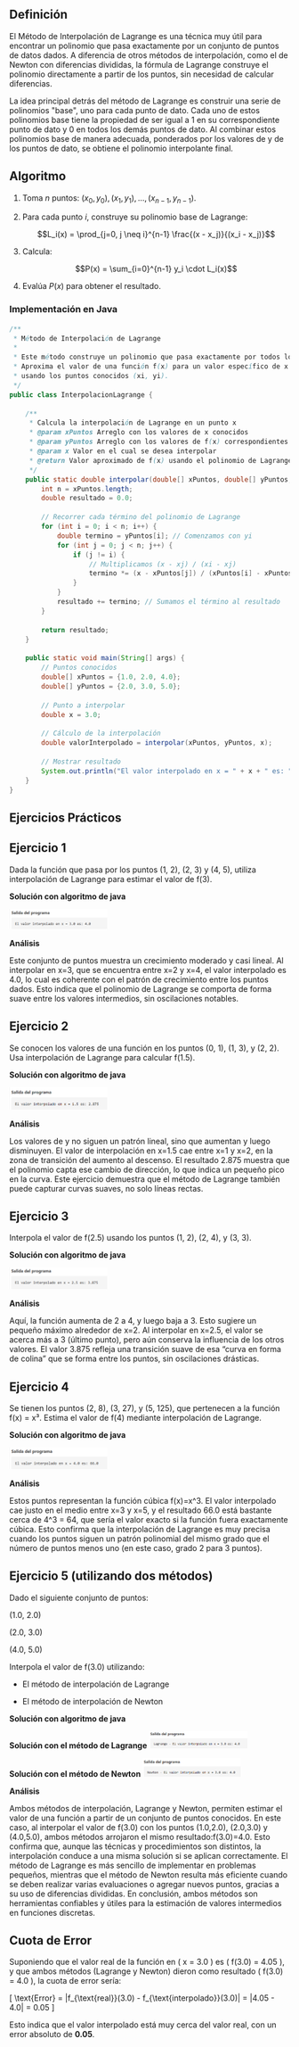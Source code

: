 ## Definición
El Método de Interpolación de Lagrange es una técnica muy útil para encontrar un polinomio que pasa exactamente por un conjunto de puntos de datos dados. A diferencia de otros métodos de interpolación, como el de Newton con diferencias divididas, la fórmula de Lagrange construye el polinomio directamente a partir de los puntos, sin necesidad de calcular diferencias.

La idea principal detrás del método de Lagrange es construir una serie de polinomios "base", uno para cada punto de dato. Cada uno de estos polinomios base tiene la propiedad de ser igual a 1 en su correspondiente punto de dato y 0 en todos los demás puntos de dato. Al combinar estos polinomios base de manera adecuada, ponderados por los valores de y de los puntos de dato, se obtiene el polinomio interpolante final.

## Algoritmo 
1. Toma $n$ puntos: $(x_0, y_0), (x_1, y_1), ..., (x_{n-1}, y_{n-1})$.

2. Para cada punto $i$, construye su polinomio base de Lagrange:

   $$L_i(x) = \prod_{j=0, j \neq i}^{n-1} \frac{(x - x_j)}{(x_i - x_j)}$$

3. Calcula:

   $$P(x) = \sum_{i=0}^{n-1} y_i \cdot L_i(x)$$

4. Evalúa $P(x)$ para obtener el resultado.

### Implementación en Java
```java
/**
 * Método de Interpolación de Lagrange
 * 
 * Este método construye un polinomio que pasa exactamente por todos los puntos dados.
 * Aproxima el valor de una función f(x) para un valor específico de x
 * usando los puntos conocidos (xi, yi).
 */
public class InterpolacionLagrange {

    /**
     * Calcula la interpolación de Lagrange en un punto x
     * @param xPuntos Arreglo con los valores de x conocidos
     * @param yPuntos Arreglo con los valores de f(x) correspondientes a cada x
     * @param x Valor en el cual se desea interpolar
     * @return Valor aproximado de f(x) usando el polinomio de Lagrange
     */
    public static double interpolar(double[] xPuntos, double[] yPuntos, double x) {
        int n = xPuntos.length;
        double resultado = 0.0;

        // Recorrer cada término del polinomio de Lagrange
        for (int i = 0; i < n; i++) {
            double termino = yPuntos[i]; // Comenzamos con yi
            for (int j = 0; j < n; j++) {
                if (j != i) {
                    // Multiplicamos (x - xj) / (xi - xj)
                    termino *= (x - xPuntos[j]) / (xPuntos[i] - xPuntos[j]);
                }
            }
            resultado += termino; // Sumamos el término al resultado
        }

        return resultado;
    }

    public static void main(String[] args) {
        // Puntos conocidos
        double[] xPuntos = {1.0, 2.0, 4.0};
        double[] yPuntos = {2.0, 3.0, 5.0};

        // Punto a interpolar
        double x = 3.0;

        // Cálculo de la interpolación
        double valorInterpolado = interpolar(xPuntos, yPuntos, x);

        // Mostrar resultado
        System.out.println("El valor interpolado en x = " + x + " es: " + valorInterpolado);
    }
}

```
## Ejercicios Prácticos
## Ejercicio 1
Dada la función que pasa por los puntos (1, 2), (2, 3) y (4, 5), utiliza interpolación de Lagrange para estimar el valor de f(3).

**Solución con algoritmo de java**

<img src="https://github.com/nadfernanda/Metodos_Numericos/blob/main/tema-5/imagenes/Inter_Lagrange/Ejercicio%201.png" width="35%" alt="Solución Ejercicio 1">

**Análisis** 

Este conjunto de puntos muestra un crecimiento moderado y casi lineal. Al interpolar en x=3, que se encuentra entre 
x=2 y x=4, el valor interpolado es 4.0, lo cual es coherente con el patrón de crecimiento entre los puntos dados. Esto indica que el polinomio de Lagrange se comporta de forma suave entre los valores intermedios, sin oscilaciones notables.

## Ejercicio 2
Se conocen los valores de una función en los puntos (0, 1), (1, 3), y (2, 2). Usa interpolación de Lagrange para calcular f(1.5).

**Solución con algoritmo de java**

<img src="https://github.com/nadfernanda/Metodos_Numericos/blob/main/tema-5/imagenes/Inter_Lagrange/Ejercicio%202.png" width="35%" alt="Solución Ejercicio 2">

**Análisis** 

Los valores de y no siguen un patrón lineal, sino que aumentan y luego disminuyen. El valor de interpolación en x=1.5 cae entre 
x=1 y x=2, en la zona de transición del aumento al descenso. El resultado 2.875 muestra que el polinomio capta ese cambio de dirección, lo que indica un pequeño pico en la curva. Este ejercicio demuestra que el método de Lagrange también puede capturar curvas suaves, no solo líneas rectas.

## Ejercicio 3
Interpola el valor de f(2.5) usando los puntos (1, 2), (2, 4), y (3, 3).

**Solución con algoritmo de java**

<img src="https://github.com/nadfernanda/Metodos_Numericos/blob/main/tema-5/imagenes/Inter_Lagrange/Ejercicio%203.png" width="35%" alt="Solución Ejercicio 2">

**Análisis** 

Aquí, la función aumenta de 2 a 4, y luego baja a 3. Esto sugiere un pequeño máximo alrededor de 
x=2. Al interpolar en x=2.5, el valor se acerca más a 3 (último punto), pero aún conserva la influencia de los otros valores. El valor 3.875 refleja una transición suave de esa “curva en forma de colina” que se forma entre los puntos, sin oscilaciones drásticas.

## Ejercicio 4
Se tienen los puntos (2, 8), (3, 27), y (5, 125), que pertenecen a la función f(x) = x³. Estima el valor de f(4) mediante interpolación de Lagrange.

**Solución con algoritmo de java**

<img src="https://github.com/nadfernanda/Metodos_Numericos/blob/main/tema-5/imagenes/Inter_Lagrange/Ejercicio%204.png" width="35%" alt="Solución Ejercicio 2">

**Análisis** 

Estos puntos representan la función cúbica f(x)=x^3. El valor interpolado cae justo en el medio entre x=3 y  x=5, y el resultado 66.0 está bastante cerca de 4^3 = 64, que sería el valor exacto si la función fuera exactamente cúbica. Esto confirma que la interpolación de Lagrange es muy precisa cuando los puntos siguen un patrón polinomial del mismo grado que el número de puntos menos uno (en este caso, grado 2 para 3 puntos).

## Ejercicio 5 (utilizando dos métodos)

Dado el siguiente conjunto de puntos:

(1.0, 2.0)

(2.0, 3.0)

(4.0, 5.0)

Interpola el valor de f(3.0) utilizando:

- El método de interpolación de Lagrange

- El método de interpolación de Newton

**Solución con algoritmo de java**

**Solución con el método de Lagrange**
<img src="https://github.com/nadfernanda/Metodos_Numericos/blob/main/tema-5/imagenes/Inter_Lagrange/Lagrange.png" width="35%" alt="Solución Newton">

**Solución con el método de Newton**
<img src="https://github.com/nadfernanda/Metodos_Numericos/blob/main/tema-5/imagenes/Inter_Lagrange/Newton.png" width="35%" alt="Solución Lagrange">

**Análisis** 

Ambos métodos de interpolación, Lagrange y Newton, permiten estimar el valor de una función a partir de un conjunto de puntos conocidos. En este caso, al interpolar el valor de f(3.0) con los puntos (1.0,2.0), (2.0,3.0) y (4.0,5.0), ambos métodos arrojaron el mismo resultado:f(3.0)=4.0. Esto confirma que, aunque las técnicas y procedimientos son distintos, la interpolación conduce a una misma solución si se aplican correctamente. El método de Lagrange es más sencillo de implementar en problemas pequeños, mientras que el método de Newton resulta más eficiente cuando se deben realizar varias evaluaciones o agregar nuevos puntos, gracias a su uso de diferencias divididas. En conclusión, ambos métodos son herramientas confiables y útiles para la estimación de valores intermedios en funciones discretas.

## Cuota de Error

Suponiendo que el valor real de la función en \( x = 3.0 \) es \( f(3.0) = 4.05 \), y que ambos métodos (Lagrange y Newton) dieron como resultado \( f(3.0) = 4.0 \), la cuota de error sería:

\[
\text{Error} = |f_{\text{real}}(3.0) - f_{\text{interpolado}}(3.0)| = |4.05 - 4.0| = 0.05
\]

Esto indica que el valor interpolado está muy cerca del valor real, con un error absoluto de **0.05**.


